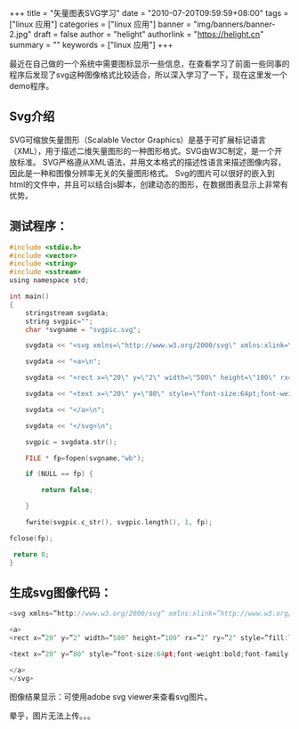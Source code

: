+++
title = "矢量图表SVG学习"
date = "2010-07-20T09:59:59+08:00"
tags = ["linux 应用"]
categories = ["linux 应用"]
banner = "img/banners/banner-2.jpg"
draft = false
author = "helight"
authorlink = "https://helight.cn"
summary = ""
keywords = ["linux 应用"]
+++

最近在自己做的一个系统中需要图标显示一些信息，在查看学习了前面一些同事的程序后发现了svg这种图像格式比较适合，所以深入学习了一下，现在这里发一个demo程序。
<!--more-->
## Svg介绍
SVG可缩放矢量图形（Scalable Vector Graphics）是基于可扩展标记语言（XML），用于描述二维矢量图形的一种图形格式。SVG由W3C制定，是一个开放标准。 SVG严格遵从XML语法，并用文本格式的描述性语言来描述图像内容，因此是一种和图像分辨率无关的矢量图形格式。
Svg的图片可以很好的嵌入到html的文件中，并且可以结合js脚本，创建动态的图形，在数据图表显示上非常有优势。

## 测试程序：

```c
#include <stdio.h>
#include <vector>
#include <string>
#include <sstream>
using namespace std; 

int main()
{
    stringstream svgdata;
    string svgpic="";
    char *svgname = "svgpic.svg"; 

    svgdata << "<svg xmlns=\"http://www.w3.org/2000/svg\" xmlns:xlink=\"http://www.w3.org/1999/xlink\" version=\"1.1\">\n";

    svgdata << "<a>\n";

    svgdata << "<rect x=\"20\" y=\"2\" width=\"500\" height=\"100\" rx=\"2\" ry=\"2\" style=\"fill:lightgrey\" id=\"helightxu\"/>\n";

    svgdata << "<text x=\"20\" y=\"80\" style=\"font-size:64pt;font-weight:bold;font-family:Verdana;fill:black;\">Helight.Xu</text>\n";

    svgdata << "</a>\n";

    svgdata << "</svg>\n";

    svgpic = svgdata.str();

    FILE * fp=fopen(svgname,"wb");

    if (NULL == fp) {

        return false;

    }

    fwrite(svgpic.c_str(), svgpic.length(), 1, fp);

fclose(fp); 

 return 0;
}
```
## 生成svg图像代码：
```c
<svg xmlns=”http://www.w3.org/2000/svg” xmlns:xlink=”http://www.w3.org/1999/xlink” version=”1.1″>

<a>
<rect x=”20″ y=”2″ width=”500″ height=”100″ rx=”2″ ry=”2″ style=”fill:lightgrey” id=”helightxu”/>

<text x=”20″ y=”80″ style=”font-size:64pt;font-weight:bold;font-family:Verdana;fill:black;”>Helight.Xu</text>

</a>
</svg>

```
图像结果显示：可使用adobe svg viewer来查看svg图片。

晕乎，图片无法上传。。。